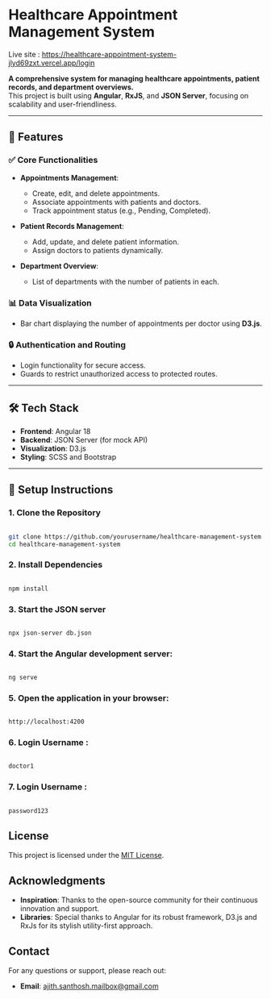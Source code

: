 # Healthcare Appointment Management System

Live site : https://healthcare-appointment-system-jlyd69zxt.vercel.app/login

**A comprehensive system for managing healthcare appointments, patient records, and department overviews.**  
This project is built using **Angular**, **RxJS**, and **JSON Server**, focusing on scalability and user-friendliness.

---

## 🚀 Features

### ✅ **Core Functionalities**

- **Appointments Management**:

  - Create, edit, and delete appointments.
  - Associate appointments with patients and doctors.
  - Track appointment status (e.g., Pending, Completed).

- **Patient Records Management**:

  - Add, update, and delete patient information.
  - Assign doctors to patients dynamically.

- **Department Overview**:
  - List of departments with the number of patients in each.

### 📊 **Data Visualization**

- Bar chart displaying the number of appointments per doctor using **D3.js**.

### 🔒 **Authentication and Routing**

- Login functionality for secure access.
- Guards to restrict unauthorized access to protected routes.

---

## 🛠️ **Tech Stack**

- **Frontend**: Angular 18
- **Backend**: JSON Server (for mock API)
- **Visualization**: D3.js
- **Styling**: SCSS and Bootstrap

---

## 🔧 **Setup Instructions**

### **1. Clone the Repository**

```bash

git clone https://github.com/yourusername/healthcare-management-system.git
cd healthcare-management-system

```

### **2. Install Dependencies**

```bash

npm install

```

### **3. Start the JSON server**

```bash

npx json-server db.json

```

### **4. Start the Angular development server:**

```bash

ng serve

```

### **5. Open the application in your browser:**

```bash

http://localhost:4200

```

### **6. Login Username :**

```bash

doctor1

```

### **7. Login Username :**

```bash

password123

```

## License

This project is licensed under the [MIT License](LICENSE).

## Acknowledgments

- **Inspiration**: Thanks to the open-source community for their continuous innovation and support.
- **Libraries**: Special thanks to Angular for its robust framework, D3.js and RxJs for its stylish utility-first approach.

## Contact

For any questions or support, please reach out:

- **Email**: ajith.santhosh.mailbox@gmail.com
